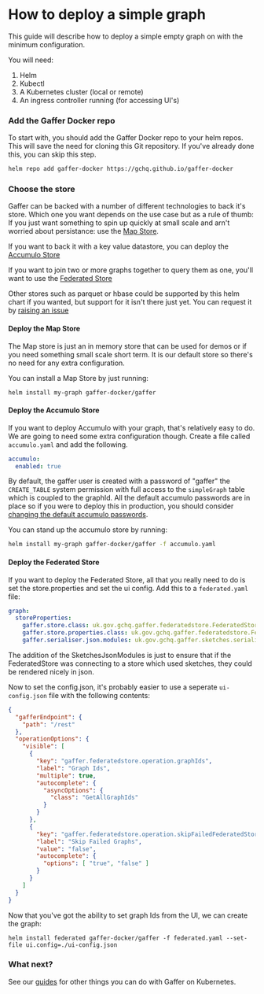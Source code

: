 How to deploy a simple graph
==================================
This guide will describe how to deploy a simple empty graph on with the minimum configuration.

You will need:
1. Helm
2. Kubectl
3. A Kubernetes cluster (local or remote)
4. An ingress controller running (for accessing UI's)

### Add the Gaffer Docker repo
To start with, you should add the Gaffer Docker repo to your helm repos. This will save the need for
cloning this Git repository. If you've already done this, you can skip this step.
```bash
helm repo add gaffer-docker https://gchq.github.io/gaffer-docker
```
### Choose the store

Gaffer can be backed with a number of different technologies to back it's store. Which one you want depends on the use case but as a rule of thumb:
If you just want something to spin up quickly at small scale and arn't worried about persistance: use the [Map Store](#deploy-the-map-store).

If you want to back it with a key value datastore, you can deploy the [Accumulo Store](#deploy-the-accumulo-store)

If you want to join two or more graphs together to query them as one, you'll want to use the [Federated Store](#deploy-the-federated-store)

Other stores such as parquet or hbase could be supported by this helm chart if you wanted, but support for it isn't there just yet. You can request it by [raising an issue](https://github.com/gchq/gaffer-docker/issues/new)


#### Deploy the Map Store

The Map store is just an in memory store that can be used for demos or if you need something small scale short term. It is our default store so there's no need for any extra configuration.

You can install a Map Store by just running:
```bash
helm install my-graph gaffer-docker/gaffer
```

#### Deploy the Accumulo Store

If you want to deploy Accumulo with your graph, that's relatively easy to do. We are going to need some extra configuration though. Create a file called `accumulo.yaml` and add the following.

```yaml
accumulo:
  enabled: true
```

By default, the gaffer user is created with a password of "gaffer" the `CREATE_TABLE` system permission with full access to 
the `simpleGraph` table which is coupled to the graphId. All the default accumulo passwords are in place so if you were to
deploy this in production, you should consider [changing the default accumulo passwords](./change-accumulo-passwords.md).

You can stand up the accumulo store by running:
```bash
helm install my-graph gaffer-docker/gaffer -f accumulo.yaml
```

#### Deploy the Federated Store

If you want to deploy the Federated Store, all that you really need to do is set the store.properties and set the ui config. Add this to a `federated.yaml` file:

```yaml
graph:
  storeProperties:
    gaffer.store.class: uk.gov.gchq.gaffer.federatedstore.FederatedStore
    gaffer.store.properties.class: uk.gov.gchq.gaffer.federatedstore.FederatedStoreProperties
    gaffer.serialiser.json.modules: uk.gov.gchq.gaffer.sketches.serialisation.json.SketchesJsonModules
```

The addition of the SketchesJsonModules is just to ensure that if the FederatedStore was connecting to a store which used sketches, they could be rendered nicely in json.

Now to set the config.json, it's probably easier to use a seperate `ui-config.json` file with the following contents:
```json
{
  "gafferEndpoint": {
    "path": "/rest"
  },
  "operationOptions": {
    "visible": [
      {
        "key": "gaffer.federatedstore.operation.graphIds",
        "label": "Graph Ids",
        "multiple": true,
        "autocomplete": {
          "asyncOptions": {
            "class": "GetAllGraphIds"
          }
        }
      },
      {
        "key": "gaffer.federatedstore.operation.skipFailedFederatedStoreExecute",
        "label": "Skip Failed Graphs",
        "value": "false",
        "autocomplete": {
          "options": [ "true", "false" ]
        }
      }
    ]
  }
}
```

Now that you've got the ability to set graph Ids from the UI, we can create the graph:

```
helm install federated gaffer-docker/gaffer -f federated.yaml --set-file ui.config=./ui-config.json
```


### What next?
See our [guides](./guides.md) for other things you can do with Gaffer on Kubernetes.